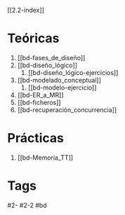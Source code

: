 [[2.2-index]]
# Teóricas
1. [[bd-fases_de_diseño]]
2. [[bd-diseño_lógico]]
	1. [[bd-diseño_lógico-ejercicios]]
3. [[bd-modelado_conceptual]]
	1. [[bd-modelo-ejercicio]]
4. [[bd-ER_a_MR]]
5. [[bd-ficheros]]
6. [[bd-recuperación_concurrencia]]
# Prácticas
1. [[bd-Memoria_TT]]
# Tags
#2- 
#2-2 
#bd